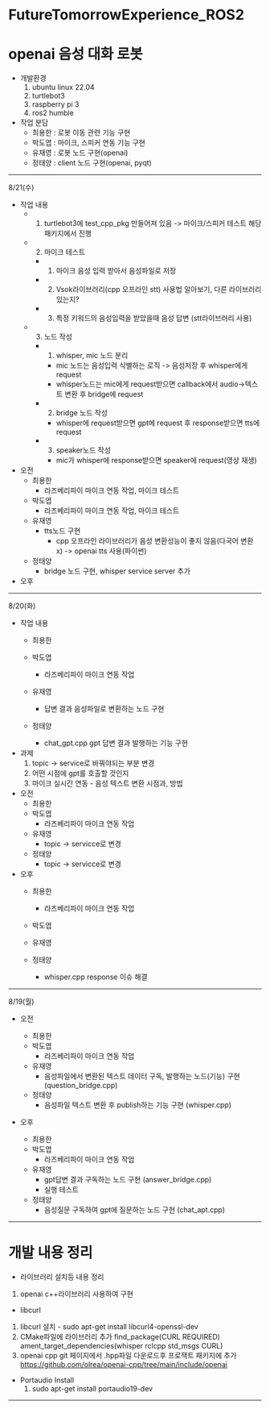# FutureTomorrowExperience_ROS2

# openai 음성 대화 로봇

* 개발환경
  1. ubuntu linux 22.04
  2. turtlebot3
  3. raspberry pi 3
  4. ros2 humble
* 작업 분담
  * 최용한 : 로봇 이동 관련 기능 구현
  * 박도엽 : 마이크, 스피커 연동 기능 구현
  * 유재영 : 로봇 노드 구현(openai)
  * 정태양 : client 노드 구현(openai, pyqt)
  
---------------------------------------------
8/21(수)
- 작업 내용
  - 1. turtlebot3에 test_cpp_pkg 만들어져 있음 -> 마이크/스피커 테스트 해당 패키지에서 진행
  - 2. 마이크 테스트
    - 1. 마이크 음성 입력 받아서 음성파일로 저장
    - 2. Vsok라이브러리(cpp 오프라인 stt) 사용법 알아보기, 다른 라이브러리 있는지?
    - 3. 특정 키워드의 음성입력을 받았을때 음성 답변 (stt라이브러리 사용)
  - 3. 노드 작성
    - 1. whisper, mic 노드 분리
      - mic 노드는 음성입력 식별하는 로직 -> 음성저장 후 whisper에게 request
      - whisper노드는 mic에게 request받으면 callback에서 audio->텍스트 변환 후 bridge에 request
    - 2. bridge 노드 작성
      - whisper에 request받으면 gpt에 request 후 response받으면 tts에 request
    - 3. speaker노드 작성
      - mic가 whisper에 response받으면 speaker에 request(영상 재생)
- 오전
  * 최용한
    * 라즈베리파이 마이크 연동 작업, 마이크 테스트
  * 박도엽
    * 라즈베리파이 마이크 연동 작업, 마이크 테스트
  * 유재영
    * tts노드 구현
      * cpp 오프라인 라이브러리가 음성 변환성능이 좋지 않음(다국어 변환 x) -> openai tts 사용(파이썬)
  * 정태양
    * bridge 노드 구현, whisper service server 추가
- 오후
---------------------------------------------
8/20(화)
- 작업 내용
  * 최용한
  
  * 박도엽
    * 라즈베리파이 마이크 연동 작업
  * 유재영
    * 답변 결과 음성파일로 변환하는 노드 구현
  * 정태양
    * chat_gpt.cpp gpt 답변 결과 발행하는 기능 구현
- 과제
  1. topic -> service로 바꿔야되는 부분 변경
  2. 어떤 시점에 gpt를 호출할 것인지
  3. 마이크 실시간 연동 - 음성 텍스트 변환 시점과, 방법
- 오전
  * 최용한
  * 박도엽
    * 라즈베리파이 마이크 연동 작업
  * 유재영
    * topic -> servicce로 변경
  * 정태양
    * topic -> servicce로 변경
- 오후
  * 최용한
    * 라즈베리파이 마이크 연동 작업
  * 박도엽
  * 유재영

  * 정태양
    * whisper.cpp response 이슈 해결

---------------------------------------------
8/19(월)
- 오전
  * 최용한
  * 박도엽
    * 라즈베리파이 마이크 연동 작업
  * 유재영
    * 음성파일에서 변환된 텍스트 데이터 구독, 발행하는 노드(기능) 구현 (question_bridge.cpp)
  * 정태양
    * 음성파일 텍스트 변환 후 publish하는 기능 구현 (whisper.cpp)

- 오후
  * 최용한
  * 박도엽
    * 라즈베리파이 마이크 연동 작업
  * 유재영
    * gpt답변 결과 구독하는 노드 구현 (answer_bridge.cpp)
    * 실행 테스트
  * 정태양
    * 음성질문 구독하여 gpt에 질문하는 노드 구현 (chat_apt.cpp)

---------------------------------------------
# 개발 내용 정리
- 라이브러리 설치등 내용 정리
  
1. openai c++라이브러리 사용하여 구현
  - libcurl
  1) libcurl 설치
    - sudo apt-get install libcurl4-openssl-dev
  2) CMake파일에 라이브러리 추가
    find_package(CURL REQUIRED)
    ament_target_dependencies(whisper rclcpp std_msgs CURL)
  3) openai cpp git 페이지에서 .hpp파일 다운로드후 프로잭트 패키지에 추가
    https://github.com/olrea/openai-cpp/tree/main/include/openai

- Portaudio Install
  1) sudo apt-get install portaudio19-dev

---------------------------------------------
